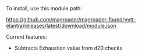 To install, use this module path:

https://github.com/magroader/magroader-foundryvtt-elantra/releases/latest/download/module.json

Current features:
* Subtracts Exhaustion value from d20 checks
